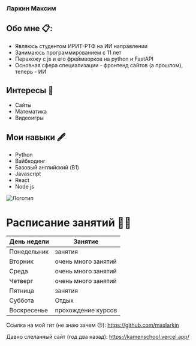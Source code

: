 ### Ларкин Максим
## Обо мне 📋:
- Являюсь студентом ИРИТ-РТФ на ИИ направлении
- Занимаюсь программированием с 11 лет
- Перехожу с js и его фреймворков на python и FastAPI
- Основная сфера специализации - фронтенд сайтов (а прошлом), теперь - ИИ
## Интересы 🧘
- Сайты
- Математика
- Видеоигры
## Мои навыки 🖋️
- Python
- Вайбкодинг
- Базовый английский (B1)
- Javascript
- React
- Node js
 
![Логотип](https://github.githubassets.com/assets/GitHub-Mark-ea2971cee799.png)

# Расписание занятий 📜📌

| День недели | Занятие |
| --- | --- |
| Понедельник | занятия |
| Вторник | очень много занятий |
| Среда | очень много занятий |
| Четверг | очень много занятий |
| Пятница | занятия |
| Суббота | Отдых |
| Воскресенье | прохождение курсов |

Ссылка на мой гит (не знаю зачем 😐): https://github.com/maxlarkin

Давно слеланный сайт (год два назад):
https://kamenschool.vercel.app/
